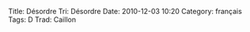 Title: Désordre
 Tri: Désordre
 Date: 2010-12-03 10:20
 Category: français
 Tags: D
 Trad: Caillon
 